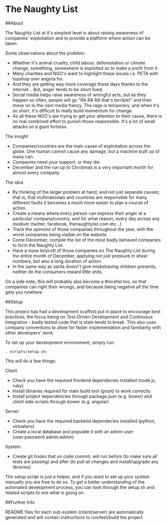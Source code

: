 The Naughty List
================

##About

The Naughty List at it's simplest level is about raising awareness of companies' exploitation and to provide a platform where action can be taken.

Some observations about the problem:

* Whether it's animal cruelty, child labour, deforestation or climate change; something, somewhere is exploited so to make a profit from it.
* Many charities and NGO's want to highlight these issues i.e. PETA with topshop over angora fur. 
* And they are getting way more coverage these days thanks to the internet... But, anger tends to be short lived.
* Social media helps raise awareness of wrongful acts, but as they happen so often, people will go "RA RA RA that's terrible!" and then move on to the next media frenzy. The rage is temporary, and when it's so short, it's difficult to really build momentum for change.
* As all these NGO's are trying to get your attention to their cause, there is no real combined effort to punish those responsible. It's a lot of small attacks on a giant fortress.

The insight

* Companies/countries are the main cause of exploitation across the globe. One human cannot cause any damage, but a machine built up of many can.
* Companies need your support, or they die.
* December and the run up to Christmas is a very important month for almost every company.

The idea

* By thinking of the larger problem at hand, and not just separate causes; that is, that multinationals and countries are responsible for many different faults it becomes a much more easier to plan a course of action.
* Create a means where every person can express their anger at a particular company/country, and for what reason, every day across any medium (twitter, facebook, thenaughtylist.com etc...)
* Track the opinions of those companies throughout the year, with the worst companies being visible on the website.
* Come December, compile the list of the most badly behaved companies to form the Naughty List.
* Have a mass boycott of those companies on The Naughty List during the entire month of December, applying not just pressure in shear numbers, but also a long duration of action. 
* In the same way as santa doesn't give misbehaving children presents, neither do the consumers reward little shits.

On a side note, this will probably also become a #nicelist too, so that companies can right their wrongs, and because being negative all the time gets you nowhere.

##Setup

This project has had a development scaffold put in place to encourage best practices; the focus being on Test-Driven Development and Continuous Integration - badly tested code that is stale tends to break. This also uses company conventions to allow for faster implementation and familiarity with other developers' work.

To set up your development environment, simply run:

    . scripts/setup.sh;
    
This will do a few things:

Client

* Check you have the required frontend dependecies installed (node.js, ruby)
* Install libraries required for main build tool (grunt) to work correctly
* Install project dependencies through package.json (e.g. bower) and client side scripts through bower (e.g. angular)

Server

* Check you have the required backend dependecies installed (python, virtualenv)
* Create a local database and populate it with an admin user (user:password admin:admin)

System

* Create git hooks that on code commit, will run before (to make sure all tests are passing) and after (to pull all changes and install/upgrade any libraries)

The setup script is just a helper, and if you want to set up your system manually you are free to do so. To get a better understanding of the automated development process, you can look through the setup.sh and related scripts to see what is going on.

##Further Info

README files for each sub-system (client/server) are automatically generated and will contain instructions to run/test/build the project.

